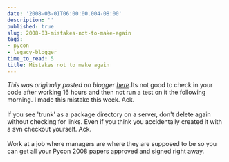 ```yaml
---
date: '2008-03-01T06:00:00.004-08:00'
description: ''
published: true
slug: 2008-03-mistakes-not-to-make-again
tags:
- pycon
- legacy-blogger
time_to_read: 5
title: Mistakes not to make again
---
```


*This was originally posted on blogger [here](https://pydanny.blogspot.com/2008/03/mistakes-not-to-make-again.html)*.Its not good to check in your code after working 16 hours and then not run a test on it the following morning.  I made this mistake this week.  Ack.<br /><br />If you see 'trunk' as a package directory on a server, don't delete again without checking for links.  Even if you think you accidentally created it with a svn checkout yourself. Ack.<br /><br />Work at a job where managers are where they are supposed to be so you can get all your Pycon 2008 papers approved and signed right away.